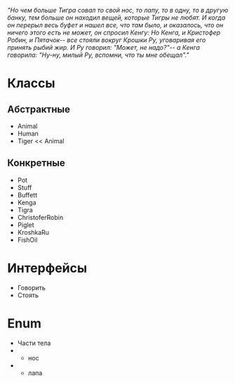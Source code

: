 *"Но чем больше Тигра совал то свой нос, то лапу, то в одну, то в другую банку, тем больше он находил вещей, которые Тигры не любят. И когда он перерыл весь буфет и нашел все, что там было, и оказалось, что он ничего этого есть не может, он спросил Кенгу: Но Кенга, и Кристофер Робин, и Пятачок-- все стояли вокруг Крошки Ру, уговаривая его принять рыбий жир. И Ру говорил: "Может, не надо?"-- а Кенга говорила: "Ну-ну, милый Ру, вспомни, что ты мне обещал"."*

# Классы

## Абстрактные
* Animal
* Human
* Tiger << Animal

## Конкретные
* Pot
* Stuff
* Buffett
* Kenga
* Tigra
* ChristoferRobin
* Piglet
* KroshkaRu
* FishOil

# Интерфейсы
* Говорить
* Стоять

# Enum
* Части тела
* - нос
* - лапа